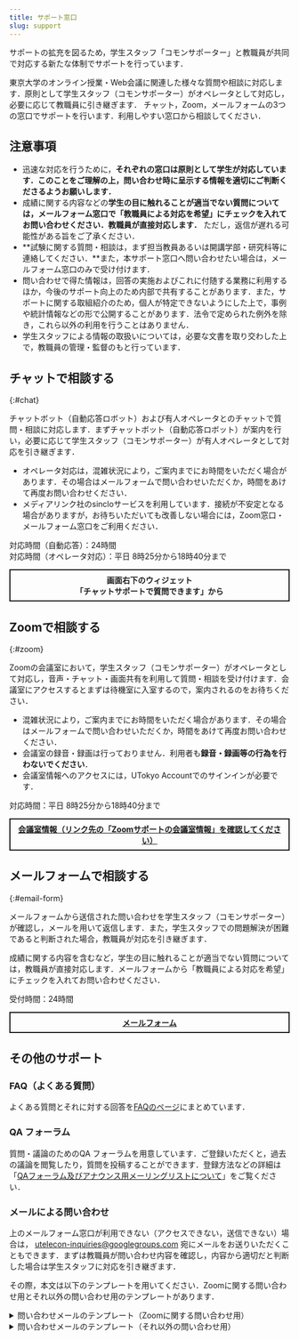 ```yaml
---
title: サポート窓口
slug: support
---
```


<div class="important-box">サポートの拡充を図るため，学生スタッフ「コモンサポーター」と教職員が共同で対応する新たな体制でサポートを行っています．</div>

東京大学のオンライン授業・Web会議に関連した様々な質問や相談に対応します．原則として学生スタッフ（コモンサポーター）がオペレータとして対応し，必要に応じて教職員に引き継ぎます．
チャット，Zoom，メールフォームの3つの窓口でサポートを行います．利用しやすい窓口から相談してください．

## 注意事項

* 迅速な対応を行うために，**それぞれの窓口は原則として学生が対応しています．このことをご理解の上，問い合わせ時に呈示する情報を適切にご判断くださるようお願いします．**
* 成績に関する内容などの**学生の目に触れることが適当でない質問については，メールフォーム窓口で「教職員による対応を希望」にチェックを入れてお問い合わせください．教職員が直接対応します．** ただし，返信が遅れる可能性がある旨をご了承ください．
* **試験に関する質問・相談は，まず担当教員あるいは開講学部・研究科等に連絡してください．**また，本サポート窓口へ問い合わせたい場合は，メールフォーム窓口のみで受け付けます．
* 問い合わせで得た情報は，回答の実施およびこれに付随する業務に利用するほか，今後のサポート向上のため内部で共有することがあります．また，サポートに関する取組紹介のため，個人が特定できないようにした上で，事例や統計情報などの形で公開することがあります．法令で定められた例外を除き，これら以外の利用を行うことはありません．
* 学生スタッフによる情報の取扱いについては，必要な文書を取り交わした上で，教職員の管理・監督のもと行っています．

## チャットで相談する
{:#chat}

チャットボット（自動応答ロボット）および有人オペレータとのチャットで質問・相談に対応します．まずチャットボット（自動応答ロボット）が案内を行い，必要に応じて学生スタッフ（コモンサポーター）が有人オペレータとして対応を引き継ぎます．

* オペレータ対応は，混雑状況により，ご案内までにお時間をいただく場合があります．その場合はメールフォームで問い合わせいただくか，時間をあけて再度お問い合わせください．
* メディアリンク社のsincloサービスを利用しています．接続が不安定となる場合がありますが，お待ちいただいても改善しない場合には，Zoom窓口・メールフォーム窓口をご利用ください．

<div>対応時間（自動応答）：24時間</div>
<div>対応時間（オペレータ対応）：平日 8時25分から18時40分まで</div>

<div style="border: 2px solid currentcolor; margin: 1em 0 2em; padding: 0.5em; font-weight: bold; text-align: center;">
画面右下のウィジェット<br>「チャットサポートで質問できます」から
</div>

## Zoomで相談する
{:#zoom}

Zoomの会議室において，学生スタッフ（コモンサポーター）がオペレータとして対応し，音声・チャット・画面共有を利用して質問・相談を受け付けます．会議室にアクセスするとまずは待機室に入室するので，案内されるのをお待ちください．

* 混雑状況により，ご案内までにお時間をいただく場合があります．その場合はメールフォームで問い合わせいただくか，時間をあけて再度お問い合わせください．
* 会議室の録音・録画は行っておりません．利用者も**録音・録画等の行為を行わないでください**．
* 会議室情報へのアクセスには，UTokyo Accountでのサインインが必要です．

<div>対応時間：平日 8時25分から18時40分まで</div>

<div style="border: 2px solid currentcolor; margin: 1em 0 2em; padding: 0.5em; font-weight: bold; text-align: center;">
<a href="https://itc-lms.ecc.u-tokyo.ac.jp/lms/course?idnumber=20197J919010V02">会議室情報（リンク先の「Zoomサポートの会議室情報」を確認してください）</a>
</div>

## メールフォームで相談する
{:#email-form}

メールフォームから送信された問い合わせを学生スタッフ（コモンサポーター）が確認し，メールを用いて返信します．また，学生スタッフでの問題解決が困難であると判断された場合，教職員が対応を引き継ぎます．

成績に関する内容を含むなど，学生の目に触れることが適当でない質問については，教職員が直接対応します．メールフォームから「教職員による対応を希望」にチェックを入れてお問い合わせください．

<div>受付時間：24時間</div>

<div style="border: 2px solid currentcolor; margin: 1em 0 2em; padding: 0.5em; font-weight: bold; text-align: center;">
<a href="https://forms.gle/qHXyJ7W6e3YBUkW97">メールフォーム</a>
</div>

## その他のサポート

### FAQ（よくある質問）

よくある質問とそれに対する回答を[FAQのページ](/faq/)にまとめています．

### QA フォーラム
質問・議論のためのQA フォーラムを用意しています．ご登録いただくと，過去の議論を閲覧したり，質問を投稿することができます．登録方法などの詳細は「[QAフォーラム及びアナウンス用メーリングリストについて](/forums/)」をご覧ください．

### メールによる問い合わせ

上のメールフォーム窓口が利用できない（アクセスできない，送信できない）場合は， utelecon-inquiries@googlegroups.com 宛にメールをお送りいただくこともできます．まずは教職員が問い合わせ内容を確認し，内容から適切だと判断した場合は学生スタッフに対応を引き継ぎます．

その際，本文は以下のテンプレートを用いてください．Zoomに関する問い合わせ用とそれ以外の問い合わせ用のテンプレートがあります．

<details>
<summary>問い合わせメールのテンプレート（Zoomに関する問い合わせ用）</summary>

<div class="language-plaintext highlighter-rouge"><div class="highlight"><pre class="highlight"><code
>氏名 : 
所属 : 所属部局・学部・研究科等を記入してください．
構成員分類 : 教職員か学生かを記入してください．
身分・学年 : 
共通ID（10桁の数字） : 
ECCSクラウドメールアドレス: ご自身で設定された文字列@g.ecc.u-tokyo.ac.jp
共通ID数字10桁@utac.u-tokyo.ac.jp でZoomにサインインできますか？: はい，いいえ（どちらかを消してください）
サインインできる場合, User Type, 容量 (Capacity) がどう表示されていますか？
Zoom に関してどのような問題が発生していますか？ : 
</code></pre></div></div>

</details>

<details>
<summary>問い合わせメールのテンプレート（それ以外の問い合わせ用）</summary>

<div class="language-plaintext highlighter-rouge"><div class="highlight"><pre class="highlight"><code
>氏名 : 
所属 : 所属部局・学部・研究科等を記入してください．
構成員分類 : 教職員か学生かを記入してください．
身分・学年 : 
共通ID（10桁の数字） : 
問い合わせ内容 : 
以下のa，b，cを可能な限り埋めてください．

a) どのシステムに関する質問ですか？
b) 何をしようとしましたか？可能であれば，参考にした資料（Webサイトなど）も記入してください．
c) どのような問題が発生していますか？
</code></pre></div></div>

</details>
